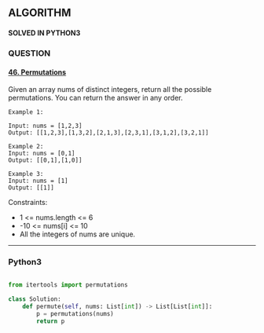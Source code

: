 ## ALGORITHM

#### SOLVED IN PYTHON3
### QUESTION

#### [46. Permutations](https://leetcode.com/problems/permutations/)

Given an array nums of distinct integers, return all the possible permutations. You can return the answer in any order.



```
Example 1:

Input: nums = [1,2,3]
Output: [[1,2,3],[1,3,2],[2,1,3],[2,3,1],[3,1,2],[3,2,1]]

Example 2:
Input: nums = [0,1]
Output: [[0,1],[1,0]]

Example 3:
Input: nums = [1]
Output: [[1]]
```

Constraints:

* 1 <= nums.length <= 6
* -10 <= nums[i] <= 10
* All the integers of nums are unique.

-----

### Python3

```py

from itertools import permutations

class Solution:
    def permute(self, nums: List[int]) -> List[List[int]]:
        p = permutations(nums)
        return p
        
```
